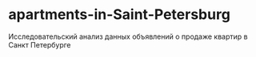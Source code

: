 # apartments-in-Saint-Petersburg
Исследовательский анализ данных объявлений о продаже квартир в Санкт Петербурге
